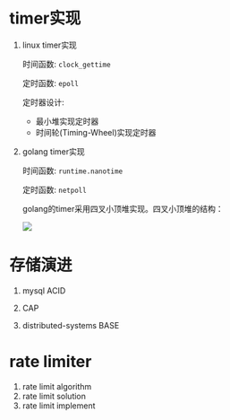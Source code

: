 # timer实现

1. linux timer实现

   时间函数: ```clock_gettime```

   定时函数: ```epoll```

   定时器设计:

   - 最小堆实现定时器
   - 时间轮(Timing-Wheel)实现定时器

2. golang timer实现

   时间函数: ```runtime.nanotime```

   定时函数: ```netpoll```

   golang的timer采用四叉小顶堆实现。四叉小顶堆的结构：

   ![](/mnt/hgfs/share/ch6-four-branch-tree.png)

# 存储演进

1. mysql ACID

   

2. CAP

   

3. distributed-systems BASE

   

# rate limiter

1. rate limit algorithm
2. rate limit solution
3. rate limit implement